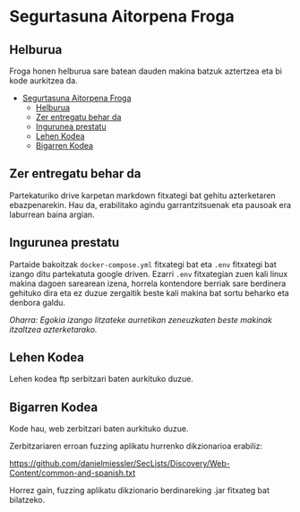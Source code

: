 # Segurtasuna Aitorpena Froga

## Helburua

Froga honen helburua sare batean dauden makina batzuk aztertzea eta bi kode aurkitzea da.

- [Segurtasuna Aitorpena Froga](#segurtasuna-aitorpena-froga)
  - [Helburua](#helburua)
  - [Zer entregatu behar da](#zer-entregatu-behar-da)
  - [Ingurunea prestatu](#ingurunea-prestatu)
  - [Lehen Kodea](#lehen-kodea)
  - [Bigarren Kodea](#bigarren-kodea)

## Zer entregatu behar da

Partekaturiko drive karpetan markdown fitxategi bat gehitu azterketaren ebazpenarekin. Hau da, erabilitako agindu garrantzitsuenak eta pausoak era laburrean baina argian.

## Ingurunea prestatu

Partaide bakoitzak `docker-compose.yml` fitxategi bat eta `.env` fitxategi bat izango ditu partekatuta google driven. Ezarri `.env` fitxategian zuen kali linux makina dagoen sarearean izena, horrela kontendore berriak sare berdinera gehituko dira eta ez duzue zergaitik beste kali makina bat sortu beharko eta denbora galdu. 

*Oharra: Egokia izango litzateke aurretikan zeneuzkaten beste makinak itzaltzea azterketarako.*

## Lehen Kodea

Lehen kodea ftp serbitzari baten aurkituko duzue.

## Bigarren Kodea

Kode hau, web zerbitzari baten aurkituko duzue. 

Zerbitzariaren erroan fuzzing aplikatu hurrenko dikzionarioa erabiliz:

https://github.com/danielmiessler/SecLists/Discovery/Web-Content/common-and-spanish.txt

Horrez gain, fuzzing aplikatu dikzionario berdinareking .jar fitxateg bat bilatzeko.